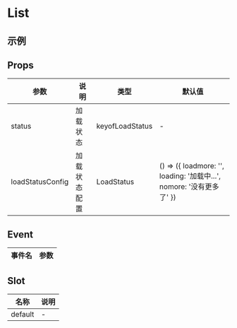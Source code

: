 # List

## 示例

<!--codes start-->
<!--codes end-->

## Props

<!--props start-->

| 参数 | 说明 | 类型 | 默认值 |
| --- | ----- | --- | --- |
| status | 加载状态 | keyofLoadStatus | - |
| loadStatusConfig | 加载状态配置 | LoadStatus |  () => ({ loadmore: '', loading: '加载中...', nomore: '没有更多了' }) |

<!--props end-->

## Event

<!--event start-->

| 事件名 | 参数 |
| --- | --- |


<!--event end-->

## Slot

<!--slot start-->

| 名称 | 说明 |
| --- | --- |
| default | - |

<!--slot end-->

